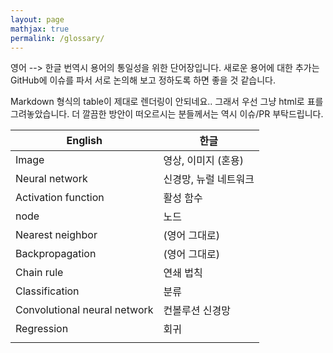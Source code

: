 ```yaml
---
layout: page
mathjax: true
permalink: /glossary/
---
```


영어 --> 한글 번역시 용어의 통일성을 위한 단어장입니다. 새로운 용어에 대한 추가는 GitHub에 이슈를 파서 서로 논의해 보고 정하도록 하면 좋을 것 같습니다.

Markdown 형식의 table이 제대로 렌더링이 안되네요.. 그래서 우선 그냥 html로 표를 그려놓았습니다. 더 깔끔한 방안이 떠오르시는 분들께서는 역시 이슈/PR 부탁드립니다.

  <table id="hor-minimalist-a">
    <thead>
      <tr>
        <th class="text-center">English</th>
        <th class="text-center">한글</th>
      </tr>
    </thead>
    <tbody>
      <tr><td>Image</td><td>영상, 이미지 (혼용)</td></tr>
      <tr><td>Neural network</td><td>신경망, 뉴럴 네트워크</td></tr>
      <tr><td>Activation function</td><td>활성 함수</td></tr>
      <tr><td>node</td><td>노드</td></tr>
      <tr><td>Nearest neighbor</td><td>(영어 그대로)</td></tr>
      <tr><td>Backpropagation</td><td>(영어 그대로)</td></tr>
      <tr><td>Chain rule</td><td>연쇄 법칙</td></tr>
      <tr><td>Classification</td><td>분류</td></tr>
      <tr><td>Convolutional neural network</td><td>컨볼루션 신경망</td></tr>
      <tr><td>Regression</td><td>회귀</td></tr>
      <tr><td></td><td></td></tr>
    </tbody>
  </table>


<!--
| 영어            | 한글             |
| :------------- | :-------------  |
| Image          | 영상, 이미지 (혼용)  |
| Neural network | 신경망, 뉴럴 네트워크 |
| Activation function | 활성 함수 |
| node | 노드 |
| Nearest neighbor | (영어 그대로) |
| Backpropagation | (영어 그대로) |
| Chain rule | 연쇄 법칙 |
| Classification | 분류 |
| Convolutional neural network | 컨볼루션 뉴럴 네트워크 |크
-->
